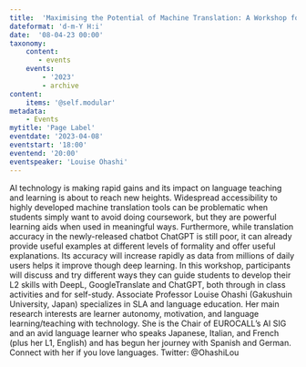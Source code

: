```yaml
---
title:  'Maximising the Potential of Machine Translation: A Workshop for Language Educators '
dateformat: 'd-m-Y H:i'
date:  '08-04-23 00:00'
taxonomy:
    content:
       - events
    events:
        - '2023' 
        - archive
content:
    items: '@self.modular'
metadata:
    - Events
mytitle: 'Page Label'
eventdate: '2023-04-08'
eventstart: '18:00'
eventend: '20:00'
eventspeaker: 'Louise Ohashi'
---
```


AI technology is making rapid gains and its impact on language teaching and learning is about to reach new heights. Widespread accessibility to highly developed machine translation tools can be problematic when students simply want to avoid doing coursework, but they are powerful learning aids when used in meaningful ways. Furthermore, while translation accuracy in the newly-released chatbot ChatGPT is still poor, it can already provide useful examples at different levels of formality and offer useful explanations. Its accuracy will increase rapidly as data from millions of daily users helps it improve though deep learning. In this workshop, participants will discuss and try different ways they can guide students to develop their L2 skills with DeepL, GoogleTranslate and ChatGPT, both through in class activities and for self-study.
Associate Professor Louise Ohashi (Gakushuin University, Japan) specializes in SLA and language education. Her main research interests are learner autonomy, motivation, and language learning/teaching with technology. She is the Chair of EUROCALL’s AI SIG and an avid language learner who speaks Japanese, Italian, and French (plus her L1, English) and has begun her journey with Spanish and German. Connect with her if you love languages. Twitter: @OhashiLou


